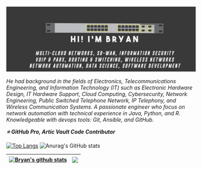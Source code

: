 ![Cover Github](https://raw.githubusercontent.com/brianxfury/brianxfury/master/COVER%20GITHUB%20copy.png)
<p><i>He had background in the fields of Electronics, Telecommunications Engineering, and Information Technology (IT) such as Electronic Hardware Design, IT Hardware Support, Cloud Computing, Cybersecurity, Network Engineering, Public Switched Telephone Network, IP Telephony, and Wireless Communication Systems. A passionate engineer who focus on network automation with technical experience in Java, Python, and R. Knowledgeable with devops tools: Git, Ansible, and GitHub.</i></p>
<p><b><i>
⭐ GitHub Pro, Artic Vault Code Contributor
</p></b></i>

[![Top Langs](https://github-readme-stats.vercel.app/api/top-langs/?username=brianxfury&layout=compact)](https://github.com/brianxfury/github-readme-stats)     ![Anurag's GitHub stats](https://github-readme-stats.vercel.app/api?username=brianxfury&show_icons=true&theme=radical)

 | <a href="https://github.com/brianxfury/github-readme-stats"><img align="center" src="https://github-readme-stats.vercel.app/api?username=brianxfury&show_icons=true&include_all_commits=true&theme=buefy&hide_border=true" alt="Bryan's github stats" /></a> | <a href="https://github.com/brianxfury/github-readme-stats"><img align="center" src="https://github-readme-stats.vercel.app/api/top-langs/?username=brianxfury&layout=compact&theme=buefy&hide_border=true" /></a> |
| ------------- | ------------- |
